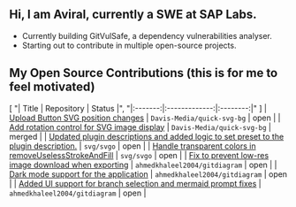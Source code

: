 ## Hi, I am Aviral, currently a SWE at SAP Labs.
 - Currently building GitVulSafe, a dependency vulnerabilities analyser.
 - Starting out to contribute in multiple open-source projects.

## My Open Source Contributions (this is for me to feel motivated)
<!--START_SECTION:external_prs-->
[
  "| Title | Repository | Status |",
  "|:-------:|:-------------:|:--------:|"
]
| [Upload Button SVG position changes](https://github.com/Davis-Media/quick-svg-bg/pull/6) | `Davis-Media/quick-svg-bg` | open |
| [Add rotation control for SVG image display](https://github.com/Davis-Media/quick-svg-bg/pull/4) | `Davis-Media/quick-svg-bg` | merged |
| [Updated plugin descriptions and added logic to set preset to the plugin description.](https://github.com/svg/svgo/pull/2174) | `svg/svgo` | open |
| [Handle transparent colors in removeUselessStrokeAndFill](https://github.com/svg/svgo/pull/2173) | `svg/svgo` | open |
| [Fix to prevent low-res image download when exporting](https://github.com/ahmedkhaleel2004/gitdiagram/pull/130) | `ahmedkhaleel2004/gitdiagram` | open |
| [Dark mode support for the application](https://github.com/ahmedkhaleel2004/gitdiagram/pull/117) | `ahmedkhaleel2004/gitdiagram` | open |
| [Added UI support for branch selection and mermaid prompt fixes](https://github.com/ahmedkhaleel2004/gitdiagram/pull/116) | `ahmedkhaleel2004/gitdiagram` | open |
<!--END_SECTION:external_prs-->
